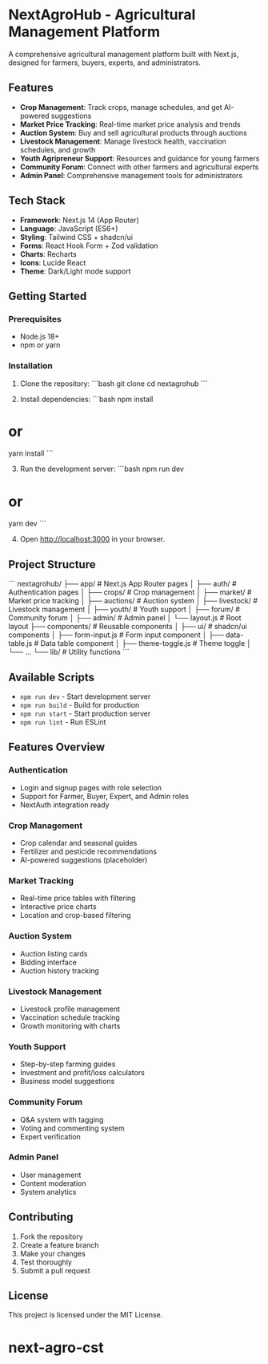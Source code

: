 # NextAgroHub - Agricultural Management Platform

A comprehensive agricultural management platform built with Next.js, designed for farmers, buyers, experts, and administrators.

## Features

- **Crop Management**: Track crops, manage schedules, and get AI-powered suggestions
- **Market Price Tracking**: Real-time market price analysis and trends
- **Auction System**: Buy and sell agricultural products through auctions
- **Livestock Management**: Manage livestock health, vaccination schedules, and growth
- **Youth Agripreneur Support**: Resources and guidance for young farmers
- **Community Forum**: Connect with other farmers and agricultural experts
- **Admin Panel**: Comprehensive management tools for administrators

## Tech Stack

- **Framework**: Next.js 14 (App Router)
- **Language**: JavaScript (ES6+)
- **Styling**: Tailwind CSS + shadcn/ui
- **Forms**: React Hook Form + Zod validation
- **Charts**: Recharts
- **Icons**: Lucide React
- **Theme**: Dark/Light mode support

## Getting Started

### Prerequisites

- Node.js 18+ 
- npm or yarn

### Installation

1. Clone the repository:
\`\`\`bash
git clone <repository-url>
cd nextagrohub
\`\`\`

2. Install dependencies:
\`\`\`bash
npm install
# or
yarn install
\`\`\`

3. Run the development server:
\`\`\`bash
npm run dev
# or
yarn dev
\`\`\`

4. Open [http://localhost:3000](http://localhost:3000) in your browser.

## Project Structure

\`\`\`
nextagrohub/
├── app/                    # Next.js App Router pages
│   ├── auth/              # Authentication pages
│   ├── crops/             # Crop management
│   ├── market/            # Market price tracking
│   ├── auctions/          # Auction system
│   ├── livestock/         # Livestock management
│   ├── youth/             # Youth support
│   ├── forum/             # Community forum
│   ├── admin/             # Admin panel
│   └── layout.js          # Root layout
├── components/            # Reusable components
│   ├── ui/               # shadcn/ui components
│   ├── form-input.js     # Form input component
│   ├── data-table.js     # Data table component
│   ├── theme-toggle.js   # Theme toggle
│   └── ...
└── lib/                  # Utility functions
\`\`\`

## Available Scripts

- `npm run dev` - Start development server
- `npm run build` - Build for production
- `npm run start` - Start production server
- `npm run lint` - Run ESLint

## Features Overview

### Authentication
- Login and signup pages with role selection
- Support for Farmer, Buyer, Expert, and Admin roles
- NextAuth integration ready

### Crop Management
- Crop calendar and seasonal guides
- Fertilizer and pesticide recommendations
- AI-powered suggestions (placeholder)

### Market Tracking
- Real-time price tables with filtering
- Interactive price charts
- Location and crop-based filtering

### Auction System
- Auction listing cards
- Bidding interface
- Auction history tracking

### Livestock Management
- Livestock profile management
- Vaccination schedule tracking
- Growth monitoring with charts

### Youth Support
- Step-by-step farming guides
- Investment and profit/loss calculators
- Business model suggestions

### Community Forum
- Q&A system with tagging
- Voting and commenting system
- Expert verification

### Admin Panel
- User management
- Content moderation
- System analytics

## Contributing

1. Fork the repository
2. Create a feature branch
3. Make your changes
4. Test thoroughly
5. Submit a pull request

## License

This project is licensed under the MIT License.
# next-agro-cst
